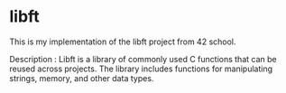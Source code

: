 # libft
This is my implementation of the libft project from 42 school.

Description : 
Libft is a library of commonly used C functions that can be reused across projects. 
The library includes functions for manipulating strings, memory, and other data types.

